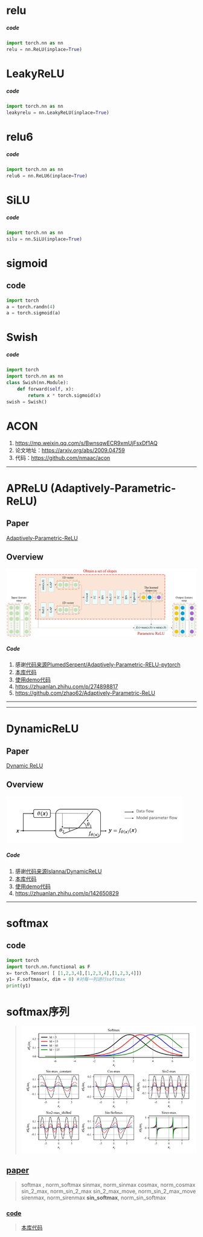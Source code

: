# relu
##### code
```python
import torch.nn as nn
relu = nn.ReLU(inplace=True)
```

# LeakyReLU
##### code
```python
import torch.nn as nn
leakyrelu = nn.LeakyReLU(inplace=True)
```

# relu6
##### code
```python
import torch.nn as nn
relu6 = nn.ReLU6(inplace=True)
```

# SiLU
##### code
```python
import torch.nn as nn
silu = nn.SiLU(inplace=True)
```

# sigmoid
## code
```python
import torch
a = torch.randn(4)
a = torch.sigmoid(a)
```

# Swish
##### code
```python
import torch
import torch.nn as nn
class Swish(nn.Module):
    def forward(self, x):
        return x * torch.sigmoid(x)
swish = Swish()
```


# ACON
1. https://mp.weixin.qq.com/s/BwnsqwECR9xmUjFsxDf1AQ
2. 论文地址：https://arxiv.org/abs/2009.04759
3. 代码：https://github.com/nmaac/acon

***
# APReLU (Adaptively-Parametric-ReLU)
## Paper
[Adaptively-Parametric-ReLU](https://ieeexplore.ieee.org/document/8998530)

## Overview
![Adaptively-Parametric-ReLU](Basic-idea-of-APReLU.png)

##### Code
1. 感谢[代码来源PlumedSerpent/Adaptively-Parametric-RELU-pytorch](https://github.com/PlumedSerpent/Adaptively-Parametric-RELU-pytorch/blob/master/APReLU.py) 
2. [本库代码](APReLU.py)
3. [使用demo代码](../../../../test/cv/bases/activates/APReLUdemo.py)
4. https://zhuanlan.zhihu.com/p/274898817
5. https://github.com/zhao62/Adaptively-Parametric-ReLU
***

***
# DynamicReLU
## Paper
[Dynamic ReLU](https://arxiv.org/pdf/2003.10027.pdf)

## Overview
![DynamicReLU](DynamicReLU.png)

##### Code
1. 感谢[代码来源Islanna/DynamicReLU](https://github.com/Islanna/DynamicReLU) 
2. [本库代码](DynamicReLU.py)
3. [使用demo代码](../../../../test/cv/bases/activates/DynamicReLUdemo.py)
4. https://zhuanlan.zhihu.com/p/142650829
***

# softmax
## code
```python
import torch
import torch.nn.functional as F
x= torch.Tensor( [ [1,2,3,4],[1,2,3,4],[1,2,3,4]])
y1= F.softmax(x, dim = 0) #对每一列进行softmax
print(y1)
```

# softmax序列
> ![](softmaxseq.png)
## [paper](https://arxiv.org/pdf/2108.07153.pdf)
> softmax , norm_softmax 
    sinmax, norm_sinmax
    cosmax, norm_cosmax
    sin_2_max, norm_sin_2_max
    sin_2_max_move, norm_sin_2_max_move
    sirenmax, norm_sirenmax
    **sin_softmax**, norm_sin_softmax
### [code](https://github.com/slwang9353/Period-alternatives-of-Softmax)
> [本库代码](softmax_sequence.py)
    

